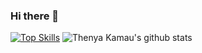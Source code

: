 ### Hi there 👋
[![Top Skills](https://github-readme-stats.vercel.app/api/top-langs/?username=thenyakamau)](https://github.com/anuraghazra/github-readme-stats)
![Thenya Kamau's github stats](https://github-readme-stats.vercel.app/api?username=thenyakamau&count_private=false)
<!--
**thenyakamau/thenyakamau** is a ✨ _special_ ✨ repository because its `README.md` (this file) appears on your GitHub profile.

Here are some ideas to get you started:

- 🔭 I’m currently working on ...
- 🌱 I’m currently learning ...
- 👯 I’m looking to collaborate on ...
- 🤔 I’m looking for help with ...
- 💬 Ask me about ...
- 📫 How to reach me: ...
- 😄 Pronouns: ...
- ⚡ Fun fact: ...
-->
